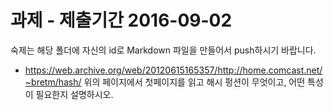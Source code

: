 # 과제 - 제출기간 2016-09-02

숙제는 해당 폴더에 자신의 id로 Markdown 파일을 만들어서 push하시기 바랍니다. 

* https://web.archive.org/web/20120615165357/http://home.comcast.net/~bretm/hash/
 위의 페이지에서 첫페이지를 읽고 해시 펑션이 무엇이고, 어떤 특성이 필요한지 설명하시오.


